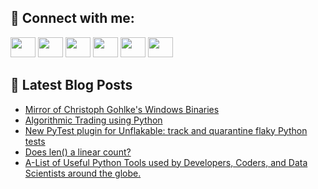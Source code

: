 ## 🔎 Connect with me:
[<img height="32" width="40" src="https://cdn.jsdelivr.net/npm/simple-icons@v5/icons/telegram.svg" />](https://t.me/bullbesh)
[<img height="32" width="40" src="https://cdn.jsdelivr.net/npm/simple-icons@v5/icons/vk.svg" />](https://vk.com/bullbesh)
[<img height="32" width="40" src="https://cdn.jsdelivr.net/npm/simple-icons@v5/icons/twitter.svg" />](https://twitter.com/bullbesh1)
[<img height="32" width="40" src="https://cdn.jsdelivr.net/npm/simple-icons@v5/icons/instagram.svg" />](https://www.instagram.com/bullbesh)
[<img height="32" width="40" src="https://cdn.jsdelivr.net/npm/simple-icons@v5/icons/reddit.svg" />](https://www.reddit.com/user/bullbesh)
[<img height="32" width="40" src="https://cdn.jsdelivr.net/npm/simple-icons@v5/icons/youtube.svg" />](https://www.youtube.com/channel/UCtfjRs6uzgq5mfm8S06WTcg)

## 📕 Latest Blog Posts
<!-- BLOG-POST-LIST:START -->
- [Mirror of Christoph Gohlke&#39;s Windows Binaries](https://www.reddit.com/r/Python/comments/vd6b6q/mirror_of_christoph_gohlkes_windows_binaries/)
- [Algorithmic Trading using Python](https://www.reddit.com/r/Python/comments/vd5nyb/algorithmic_trading_using_python/)
- [New PyTest plugin for Unflakable: track and quarantine flaky Python tests](https://www.reddit.com/r/Python/comments/vd5ac5/new_pytest_plugin_for_unflakable_track_and/)
- [Does len&lpar;&rpar; a linear count?](https://www.reddit.com/r/Python/comments/vd4w22/does_len_a_linear_count/)
- [A-List of Useful Python Tools used by Developers, Coders, and Data Scientists around the globe.](https://www.reddit.com/r/Python/comments/vd4h94/alist_of_useful_python_tools_used_by_developers/)
<!-- BLOG-POST-LIST:END -->
